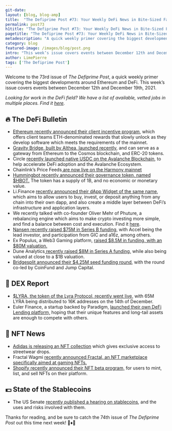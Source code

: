 ```yaml
---
git-date:
layout: [blog, blog-amp]
title:  "The Defiprime Post #73: Your Weekly DeFi News in Bite-Sized Fashion"
permalink: post73
h1title: "The Defiprime Post #73: Your Weekly DeFi News in Bite-Sized Fashion"
pagetitle: "The Defiprime Post #73: Your Weekly DeFi News in Bite-Sized Fashion"
metadescription: "A quick weekly primer covering the biggest developments around Ethereum and DeFi. This week’s issue covers events between December 12th and December 19th, 2021"
category: blog
featured-image: /images/blog/post.png
intro: "This week’s issue covers events between December 12th and December 19th, 2021"
author: LimePierre
tags: ['The Defiprime Post']
---
```


Welcome to the 73rd issue of _The Defiprime Post_, a quick weekly primer covering the biggest developments around Ethereum and DeFi. This week’s issue covers events between December 12th and December 19th, 2021.

_Looking for work in the DeFi field? We have a list of available, vetted jobs in multiple places. Find it [here](https://defiprime.pallet.xyz/jobs)._


## 🔥 The DeFi Bulletin

* [Ethereum recently announced their client incentive program](https://blog.ethereum.org/2021/12/13/client-incentive-program/), which offers client teams ETH-denominated rewards that slowly unlock as they develop software which meets the requirements of the mainnet. 
* [Gravity Bridge, built by Althea, launched recently](https://cointelegraph.com/news/gravity-bridge-brings-ethereum-to-the-multichain), and can serve as a gateway from Ethereum to the Cosmos blockchain, and ERC-20 tokens. 
* Circle [recently launched native USDC on the Avalanche Blockchain](https://medium.com/avalancheavax/circle-launches-usdc-on-avalanche-to-accelerate-defi-adoption-6eddd00e45b5), to help accelerate DeFi adoption and the Avalanche Ecosystem. 
* Chainlink’s Price Feeds[ are now live on the Harmony mainnet](https://medium.com/harmony-one/chainlink-price-feeds-running-live-on-harmony-mainnet-empowering-developers-building-defi-apps-4ddcd2208af9) 
* [Hummingbot recently announced their governance token, named $HBOT.](https://hummingbot.io/en/blog/introducing-hbot/) The token has a supply of 1B, and no economic or monetary value. 
* Li.Finance [recently announced their dApp Widget of the same name](https://blog.li.finance/li-finance-plug-play-interoperability-9ce64222906f), which aims to allow users to buy, invest, or deposit anything from any chain into their own dapp, and also create a middle layer between DeFi’s infrastructure and application layers.
* We recently talked with co-founder Oliver Mehr of Phuture, a rebalancing engine which aims to make crypto investing more simple, and find a balance between cost and execution. Find it [here](https://defiprime.com/phuture).  
* [Nansen recently raised $75M in Series B funding](https://www.nansen.ai/post/nansen-raises-75-million-in-series-b-funding), with Accel being the lead investor, and participation from GIC and a16z, among others. 
* Ex Populus, a Web3 Gaming platform, [raised $8.5M in funding, with an $80M valuation.](https://www.coindesk.com/business/2021/12/14/ex-populus-raises-85m-amid-fears-web-3-gaming-is-growing-frothy/) 
* Dune Analytics[ recently raised $8M in Series A funding,](https://www.theblockcrypto.com/post/127759/dune-analytics-is-raising-funds-at-a-1-billion-valuation-sources) while also being valued at close to a $1B valuation. 
* [Bridgesplit announced their $4.25M seed funding round](https://medium.com/@bridgesplit/bridgesplit-announces-4-25-million-seed-round-75d72bcf3772), with the round co-led by CoinFund and Jump Capital. 

## 💱 DEX Report

*  [$LYRA, the token of the Lyra Protocol, recently went live,](https://blog.lyra.finance/lyra-is-live/) with 65M LYRA being distributed to 16K addresses on the 14th of December. 
* Euler Finance, a startup backed by Paradigm, [launched their own DeFi Lending platform,](https://www.coindesk.com/business/2021/12/13/euler-finance-launches-new-defi-lending-platform-in-crowded-market/) hoping that their unique features and long-tail assets are enough to compete with others. 


## 💎 NFT News

* [Adidas is releasing an NFT collection](https://www.theverge.com/2021/12/16/22822143/adidas-nft-launch-into-the-metaverse-price-release-date) which gives exclusive access to streetwear drops. 
* Fractal Wagmi [recently announced Fractal, an NFT marketplace specifically aimed at gaming NFTs. ](https://fractal.medium.com/introducing-fractal-98a8162a0a6f)
* [Shopify recently announced their NFT beta program,](https://www.shopify.com/nft) for users to mint, list, and sell NFTs on their platform. 


## 💵 State of the Stablecoins

* The US Senate [recently published a hearing on stablecoins](https://www.banking.senate.gov/hearings/stablecoins-how-do-they-work-how-are-they-used-and-what-are-their-risks), and the uses and risks involved with them. 

Thanks for reading, and be sure to catch the 74th issue of _The Defiprime Post_ out this time next week! 👋♦️👋